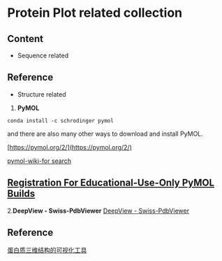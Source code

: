 # Protein Plot related collection
## Content
- Sequence related

## Reference

- Structure related
1. **PyMOL**
```
conda install -c schrodinger pymol
```

and there are also many other ways to download and install PyMOL.

[https://pymol.org/2/](https://pymol.org/2/)

[pymol-wiki-for search](https://pymolwiki.org/index.php/Main_Page)

[Registration For Educational-Use-Only PyMOL Builds](https://pymol.org/edu/?q=educational)
- 
2.**DeepView - Swiss-PdbViewer**
[DeepView - Swiss-PdbViewer](https://spdbv.vital-it.ch/)

## Reference
[蛋白质三维结构的可视化工具](http://www.docin.com/p-51725205.html)

